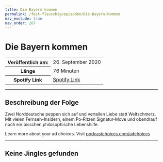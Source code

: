 ```yaml
---
title: Die Bayern kommen
permalink: /fest-flauschig/episoden/Die-Bayern-kommen
nav_exclude: true
nav_order: 267
---
```


# Die Bayern kommen
<table class="resp-table dcf-table dcf-table-responsive dcf-table-bordered dcf-table-striped dcf-w-100%">
                    <tbody>
                        <tr>
                            <th scope="row">Veröffentlich am:</th>
                            <td data-label="Veröffentlich am:">26. September 2020</td>
                        </tr>
                        <tr>
                            <th scope="row">Länge </th>
                            <td data-label="Länge ">76 Minuten</td>
                        </tr><tr>
                                <th scope="row">Spotify Link</th>
                                <td data-label="Spotify Link"><a href="https://open.spotify.com/episode/09BCedOYqKtSDoV71oPMcn">Spotify Link</a></td>
                            </tr></tbody>
                </table>

***

## Beschreibung der Folge

<div>
<p>Zwei Norddeutsche peppen sich auf und verteilen Liebe statt Weltschmerz. Mit vielen Fernseh-Insidern, einem Po-Ritzen Signatur-Move und obendrauf noch ein bisschen philosophische Lebenshilfe.</p><p> </p><p>Learn more about your ad choices. Visit <a href="https://podcastchoices.com/adchoices">podcastchoices.com/adchoices</a></p>  
</div>

***

## Keine Jingles gefunden